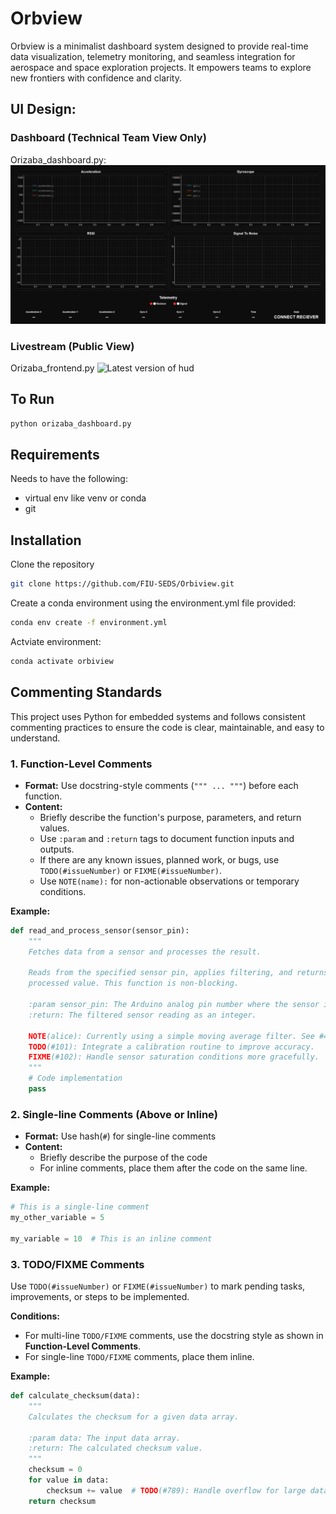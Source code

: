 # Orbview

Orbview is a minimalist dashboard system designed to provide real-time data visualization, telemetry monitoring, and seamless integration for aerospace and space exploration projects. It empowers teams to explore new frontiers with confidence and clarity.

## UI Design:

### Dashboard (Technical Team View Only)
Orizaba_dashboard.py:
![Version 2.0 of dashboard](assets/dash.png)

### Livestream (Public View)
Orizaba_frontend.py
![Latest version of hud](assets/orizaba_livestream.png)

## To Run

```bash
python orizaba_dashboard.py
```

## Requirements

Needs to have the following:
- virtual env like venv or conda
- git

## Installation 
Clone the repository
```bash
git clone https://github.com/FIU-SEDS/Orbiview.git
```
Create a conda environment using the environment.yml file provided:
```bash
conda env create -f environment.yml
```
Actviate environment:
```bash
conda activate orbiview
```

## Commenting Standards

This project uses Python for embedded systems and follows consistent commenting practices to ensure the code is clear, maintainable, and easy to understand.

### 1. Function-Level Comments

- **Format:** Use docstring-style comments (`""" ... """`) before each function.
- **Content:**
  - Briefly describe the function's purpose, parameters, and return values.
  - Use `:param` and `:return` tags to document function inputs and outputs.
  - If there are any known issues, planned work, or bugs, use `TODO(#issueNumber)` or `FIXME(#issueNumber)`.
  - Use `NOTE(name):` for non-actionable observations or temporary conditions.

**Example:**

```python
def read_and_process_sensor(sensor_pin):
    """
    Fetches data from a sensor and processes the result.

    Reads from the specified sensor pin, applies filtering, and returns the
    processed value. This function is non-blocking.

    :param sensor_pin: The Arduino analog pin number where the sensor is connected.
    :return: The filtered sensor reading as an integer.

    NOTE(alice): Currently using a simple moving average filter. See #45 for a discussion on implementing a Kalman filter.
    TODO(#101): Integrate a calibration routine to improve accuracy.
    FIXME(#102): Handle sensor saturation conditions more gracefully.
    """
    # Code implementation
    pass
```

### 2. Single-line Comments (Above or Inline)
- **Format:** Use hash(`#`) for single-line comments
- **Content:**
    - Briefly describe the purpose of the code
    - For inline comments, place them after the code on the same line.

**Example:**

```python
# This is a single-line comment
my_other_variable = 5

my_variable = 10  # This is an inline comment
```

### 3. TODO/FIXME Comments

Use `TODO(#issueNumber)` or `FIXME(#issueNumber)` to mark pending tasks, improvements, or steps to be implemented.

**Conditions:**

- For multi-line `TODO/FIXME` comments, use the docstring style as shown in **Function-Level Comments**.
- For single-line `TODO/FIXME` comments, place them inline.

**Example:**

```python
def calculate_checksum(data):
    """
    Calculates the checksum for a given data array.

    :param data: The input data array.
    :return: The calculated checksum value.
    """
    checksum = 0
    for value in data:
        checksum += value  # TODO(#789): Handle overflow for large data arrays.
    return checksum
```
